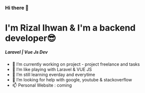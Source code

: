### Hi there 👋

# I'm Rizal Ihwan & I'm a backend developer😎
##### Laravel | Vue Js Dev

- 🔭 I’m currently working on project - project freelance and tasks
- 🌱 I’m like playing with Laravel & VUE JS
- 👯 I’m still learning everday and everytime
- 🤔 I’m looking for help with google, youtube & stackoverflow
- 📫 Personal Website : coming
